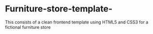 # Furniture-store-template-
This consists of a clean frontend template using HTML5 and CSS3 for a fictional furniture store 
